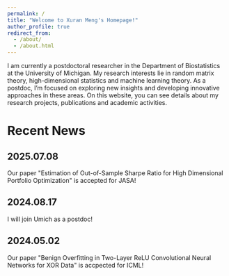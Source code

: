 ```yaml
---
permalink: /
title: "Welcome to Xuran Meng's Homepage!"
author_profile: true
redirect_from: 
  - /about/
  - /about.html
---
```


I am currently a postdoctoral researcher in the Department of Biostatistics at the University of Michigan. My research interests lie in random matrix theory, high-dimensional statistics and machine learning theory. As a postdoc, I’m focused on exploring new insights and developing innovative approaches in these areas. On this website, you can see details about my research projects, publications and academic activities.

Recent News
======
2025.07.08
-----
Our paper "Estimation of Out-of-Sample Sharpe Ratio for High Dimensional Portfolio Optimization" is accepted for JASA!

2024.08.17
-----
I will join Umich as a postdoc!

2024.05.02
-----
Our paper "Benign Overfitting in Two-Layer ReLU Convolutional Neural Networks for XOR Data" is accpected for ICML!

